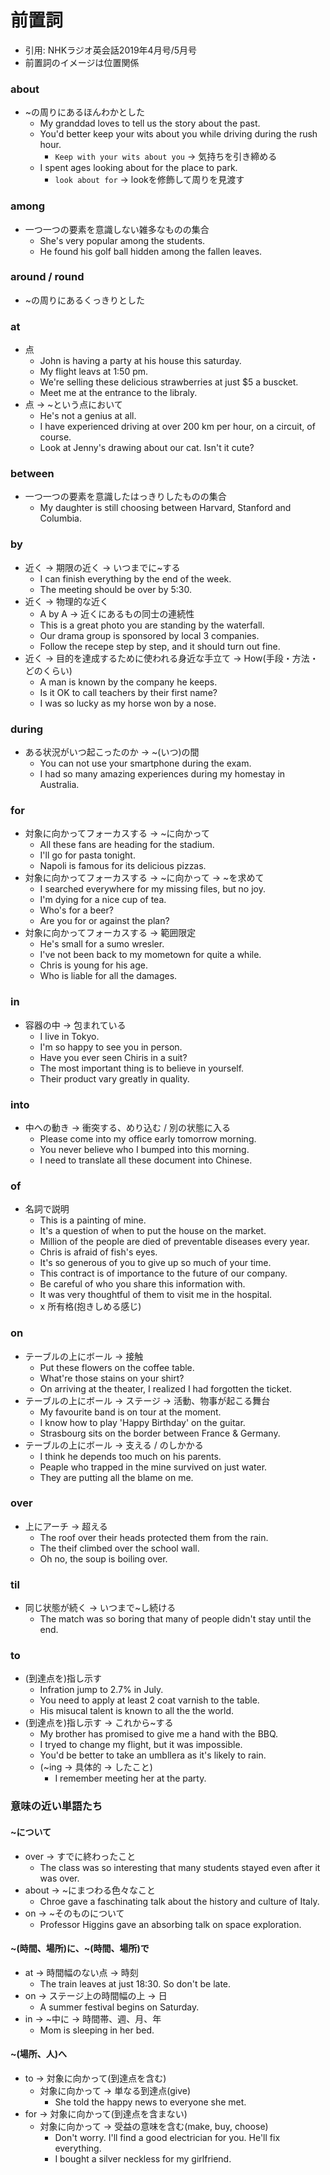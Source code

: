 # 前置詞
- 引用: NHKラジオ英会話2019年4月号/5月号
- 前置詞のイメージは位置関係

### about
- ~の周りにあるほんわかとした
  - My granddad loves to tell us the story about the past.
  - You'd better keep your wits about you while driving during the rush hour.
    - `Keep with your wits about you` -> 気持ちを引き締める
  - I spent ages looking about for the place to park.
    - `look about for` -> lookを修飾して周りを見渡す

### among
- 一つ一つの要素を意識しない雑多なものの集合
  - She's very popular among the students.
  - He found his golf ball hidden among the fallen leaves.

### around / round
- ~の周りにあるくっきりとした

### at
- 点
  - John is having a party at his house this saturday.
  - My flight leavs at 1:50 pm.
  - We're selling these delicious strawberries at just $5 a buscket.
  - Meet me at the entrance to the libraly.
- 点 -> ~という点において
  - He's not a genius at all.
  - I have experienced driving at over 200 km per hour, on a circuit, of course.
  - Look at Jenny's drawing about our cat. Isn't it cute?

### between
- 一つ一つの要素を意識したはっきりしたものの集合
  - My daughter is still choosing between Harvard, Stanford and Columbia.

### by
- 近く -> 期限の近く -> いつまでに~する
  - I can finish everything by the end of the week.
  - The meeting should be over by 5:30.
- 近く -> 物理的な近く
  - A by A -> 近くにあるもの同士の連続性
  - This is a great photo you are standing by the waterfall.
  - Our drama group is sponsored by local 3 companies.
  - Follow the recepe step by step, and it should turn out fine.
- 近く -> 目的を達成するために使われる身近な手立て -> How(手段・方法・どのくらい)
  - A man is known by the company he keeps.
  - Is it OK to call teachers by their first name?
  - I was so lucky as my horse won by a nose.

### during
- ある状況がいつ起こったのか -> ~(いつ)の間
  - You can not use your smartphone during the exam.
  - I had so many amazing experiences during my homestay in Australia.

### for
- 対象に向かってフォーカスする -> ~に向かって
  - All these fans are heading for the stadium.
  - I'll go for pasta tonight.
  - Napoli is famous for its delicious pizzas.
- 対象に向かってフォーカスする -> ~に向かって -> ~を求めて
  - I searched everywhere for my missing files, but no joy.
  - I'm dying for a nice cup of tea.
  - Who's for a beer?
  - Are you for or against the plan?
- 対象に向かってフォーカスする -> 範囲限定
  - He's small for a sumo wresler.
  - I've not been back to my mometown for quite a while.
  - Chris is young for his age.
  - Who is liable for all the damages.

### in
- 容器の中 -> 包まれている
  - I live in Tokyo.
  - I'm so happy to see you in person.
  - Have you ever seen Chiris in a suit?
  - The most important thing is to believe in yourself.
  - Their product vary greatly in quality.

### into
- 中への動き -> 衝突する、めり込む / 別の状態に入る
  - Please come into my office early tomorrow morning.
  - You never believe who I bumped into this morning.
  - I need to translate all these document into Chinese.

### of
- 名詞で説明
  - This is a painting of mine.
  - It's a question of when to put the house on the market.
  - Million of the people are died of preventable diseases every year.
  - Chris is afraid of fish's eyes.
  - It's so generous of you to give up so much of your time.
  - This contract is of importance to the future of our company.
  - Be careful of who you share this information with.
  - It was very thoughtful of them to visit me in the hospital.
  - x 所有格(抱きしめる感じ)

### on
- テーブルの上にボール -> 接触
  - Put these flowers on the coffee table.
  - What're those stains on your shirt?
  - On arriving at the theater, I realized I had forgotten the ticket.
- テーブルの上にボール -> ステージ -> 活動、物事が起こる舞台
  - My favourite band is on tour at the moment.
  - I know how to play 'Happy Birthday' on the guitar.
  - Strasbourg sits on the border between France & Germany.
- テーブルの上にボール -> 支える / のしかかる
  - I think he depends too much on his parents.
  - Peaple who trapped in the mine survived on just water.
  - They are putting all the blame on me.

### over
- 上にアーチ -> 超える
  - The roof over their heads protected them from the rain.
  - The theif climbed over the school wall.
  - Oh no, the soup is boiling over.

### til
- 同じ状態が続く -> いつまで~し続ける
  - The match was so boring that many of people didn't stay until the end.

### to
- (到達点を)指し示す
  - Infration jump to 2.7% in July.
  - You need to apply at least 2 coat varnish to the table.
  - His misucal talent is known to all the the world.
- (到達点を)指し示す -> これから~する
  - My brother has promised to give me a hand with the BBQ.
  - I tryed to change my flight, but it was impossible.
  - You'd be better to take an umbllera as it's likely to rain.
  - (~ing -> 具体的 -> したこと)
    - I remember meeting her at the party.

### 意味の近い単語たち
#### ~について
- over -> すでに終わったこと
  - The class was so interesting that many students stayed even after it was over.
- about -> ~にまつわる色々なこと
  - Chroe gave a faschinating talk about the history and culture of Italy.
- on -> ~そのものについて
  - Professor Higgins gave an absorbing talk on space exploration.

#### ~(時間、場所)に、~(時間、場所)で
- at -> 時間幅のない点 -> 時刻
  - The train leaves at just 18:30. So don't be late.
- on -> ステージ上の時間幅の上 -> 日
  - A summer festival begins on Saturday.
- in -> ~中に -> 時間帯、週、月、年
  - Mom is sleeping in her bed.

#### ~(場所、人)へ
- to -> 対象に向かって(到達点を含む)
  - 対象に向かって -> 単なる到達点(give)
    - She told the happy news to everyone she met.
- for -> 対象に向かって(到達点を含まない)
  - 対象に向かって -> 受益の意味を含む(make, buy, choose)
    - Don't worry. I'll find a good electrician for you. He'll fix everything.
    - I bought a silver neckless for my girlfriend.
